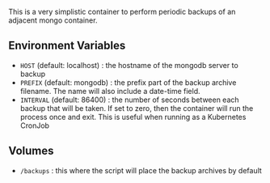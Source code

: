 This is a very simplistic container to perform periodic backups of an adjacent mongo container.

## Environment Variables

* `HOST` (default: localhost) : the hostname of the mongodb server to backup
* `PREFIX` (default: mongodb) : the prefix part of the backup archive filename. The name will
  also include a date-time field.
* `INTERVAL` (default: 86400) : the number of seconds between each backup that will be taken.
  If set to zero, then the container will run the process once and exit. This is
  useful when running as a Kubernetes CronJob

## Volumes

* `/backups` : this where the script will place the backup archives by default
